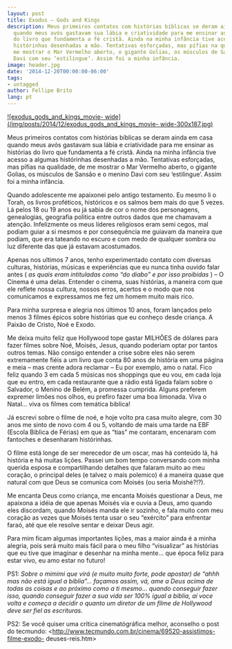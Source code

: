 ```yaml
---
layout: post
title: Exodus – Gods and Kings
description: Meus primeiros contatos com histórias bíblicas se deram ainda em casa
  quando meus avós gastavam sua lábia e criatividade para me ensinar as histórias
  do livro que fundamenta a fé cristã. Ainda na minha infância tive acesso a algumas
  histórinhas desenhadas a mão. Tentativas esforçadas, mas pífias na qualidade, de
  me mostrar o Mar Vermelho aberto, o gigante Golias, os músculos de Sansão e o menino
  Davi com seu ‘estilingue’. Assim foi a minha infância.
image: header.jpg
date: '2014-12-20T00:00:00-06:00'
tags:
- untagged
author: Fellipe Brito
lang: pt
---
```


[![exodus_gods_and_kings_movie-
wide](/img/posts/2014/12/exodus_gods_and_kings_movie-
wide-300x187.jpg)](/img/posts/2014/12/exodus_gods_and_kings_movie-wide.jpg)

Meus primeiros contatos com histórias bíblicas se deram ainda em casa quando
meus avós gastavam sua lábia e criatividade para me ensinar as histórias do
livro que fundamenta a fé cristã. Ainda na minha infância tive acesso a
algumas histórinhas desenhadas a mão. Tentativas esforçadas, mas pífias na
qualidade, de me mostrar o Mar Vermelho aberto, o gigante Golias, os músculos
de Sansão e o menino Davi com seu ‘estilingue’. Assim foi a minha infância.

Quando adolescente me apaixonei pelo antigo testamento. Eu mesmo li o Torah,
os livros proféticos, históricos e os salmos bem mais do que 5 vezes. Lá pelos
18 ou 19 anos eu já sabia de cor o nome dos personagens, genealogias,
geografia politica entre outros dados que me chamavam a atenção. Infelizmente
os meus líderes religiosos eram semi cegos, mal podiam guiar a si mesmos e por
consequência me guiavam da maneira que podiam, que era tateando no escuro e
com medo de qualquer sombra ou luz diferente das que já estavam acostumados.

Apenas nos ultimos 7 anos, tenho experimentado contato com diversas culturas,
histórias, músicas e experiências que eu nunca tinha ouvido falar antes ( _as
quais eram intituladas como “do diabo” e por isso proibidas_ ) – O Cinema é
uma delas. Entender o cinema, suas histórias, a maneira com que ele reflete
nossa cultura, nossos erros, acertos e o modo que nos comunicamos e
expressamos me fez um homem muito mais rico.

Para minha surpresa e alegria nos últimos 10 anos, foram lançados pelo menos 3
filmes épicos sobre histórias que eu conheço desde criança. A Paixão de
Cristo, Noé e Exodo.

Me deixa muito feliz que Hollywood tope gastar MILHÕES de dólares para fazer
filmes sobre Noé, Moisés, Jesus, quando poderiam optar por tantos outros
temas. Não consigo entender a crise sobre eles não serem extremamente fiéis a
um livro que conta 80 anos de história em uma página e meia – mas crente adora
reclamar – Eu por exemplo, amo o natal. Fico feliz quando 3 em cada 5 músicas
nos shoppings que eu vou, em cada loja que eu entro, em cada restaurante que a
rádio está ligada falam sobre o Salvador, o Menino de Belém, a promessa
cumprida. Alguns preferem expremer limões nos olhos, eu prefiro fazer uma boa
limonada. Viva o Natal… viva os filmes com temática biblica!

Já escrevi sobre o filme de noé, e hoje volto pra casa muito alegre, com 30
anos me sinto de novo com 4 ou 5, voltando de mais uma tarde na EBF (Escola
Biblica de Férias) em que as “tias” me contaram, encenaram com fantoches e
desenharam histórinhas.

O filme está longe de ser merecedor de um oscar, mas há conteúdo lá, há
história e há muitas lições. Passei um bom tempo conversando com minha querida
esposa e compartilhando detalhes que falaram muito ao meu coração, o principal
deles (e talvez o mais polemico) é a maneira quase que natural com que Deus se
comunica com Moisés (ou seria Moishé?!?).

Me encanta Deus como criança, me encanta Moisés questionar a Deus, me apaixona
a idéia de que apenas Moisés via e ouvia a Deus, amo quando eles discordam,
quando Moisés manda ele ir sozinho, e fala muito com meu coração as vezes que
Moisés tenta usar o seu “exército” para enfrentar faraó, até que ele resolve
sentar e deixar Deus agir.

Para mim ficam algumas importantes lições, mas a maior ainda é a minha
alegria, pois será muito mais fácil para o meu filho “visualizar” as histórias
que eu tive que imaginar e desenhar na minha mente… que época feliz para estar
vivo, eu amo estar no futuro!

PS1: _Sobre o mimimi que virá (e muito muito forte, pode apostar) de “ahhh mas
não está igual a biblia”… façamos assim, vá, ame a Deus acima de todas as
coisas e ao próximo como a ti mesmo… quando conseguir fazer isso, quando
conseguir fazer a sua vida ser 100% igual a biblia, aí voce volta e começa a
decidir o quanto um diretor de um filme de Hollywood deve ser fiel as
escrituras._

PS2: Se você quiser uma crítica cinematógráfica melhor, aconselho o post do
tecmundo: <http://www.tecmundo.com.br/cinema/69520-assistimos-filme-exodo-
deuses-reis.htm>

